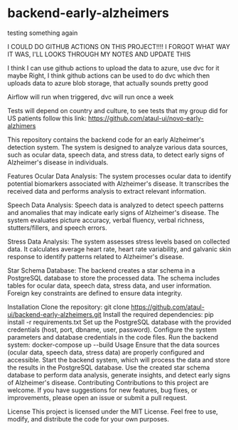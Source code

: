 # backend-early-alzheimers

testing something again

I COULD DO GITHUB ACTIONS ON THIS PROJECT!!!! I FORGOT WHAT WAY IT WAS, I'LL LOOKS THROUGH MY NOTES AND UPDATE THIS

I think I can use github actions to upload the data to azure, use dvc for it maybe
Right, I think github actions can be used to do dvc which then uploads data to azure blob storage, that actually sounds pretty good

Airflow will run when triggered, dvc will run once a week

Tests will depend on country and culture, to see tests that my group did for US patients follow this link: https://github.com/ataul-ui/novo-early-alzhimers 

This repository contains the backend code for an early Alzheimer's detection system. The system is designed to analyze various data sources, such as ocular data, speech data, and stress data, to detect early signs of Alzheimer's disease in individuals.

Features
Ocular Data Analysis: The system processes ocular data to identify potential biomarkers associated with Alzheimer's disease. It transcribes the received data and performs analysis to extract relevant information.

Speech Data Analysis: Speech data is analyzed to detect speech patterns and anomalies that may indicate early signs of Alzheimer's disease. The system evaluates picture accuracy, verbal fluency, verbal richness, stutters/fillers, and speech errors.

Stress Data Analysis: The system assesses stress levels based on collected data. It calculates average heart rate, heart rate variability, and galvanic skin response to identify patterns related to Alzheimer's disease.

Star Schema Database: The backend creates a star schema in a PostgreSQL database to store the processed data. The schema includes tables for ocular data, speech data, stress data, and user information. Foreign key constraints are defined to ensure data integrity.

Installation
Clone the repository: git clone https://github.com/ataul-ui/backend-early-alzheimers.git
Install the required dependencies: pip install -r requirements.txt
Set up the PostgreSQL database with the provided credentials (host, port, dbname, user, password).
Configure the system parameters and database credentials in the code files.
Run the backend system: docker-compose up --build
Usage
Ensure that the data sources (ocular data, speech data, stress data) are properly configured and accessible.
Start the backend system, which will process the data and store the results in the PostgreSQL database.
Use the created star schema database to perform data analysis, generate insights, and detect early signs of Alzheimer's disease.
Contributing
Contributions to this project are welcome. If you have suggestions for new features, bug fixes, or improvements, please open an issue or submit a pull request.

License
This project is licensed under the MIT License. Feel free to use, modify, and distribute the code for your own purposes.
